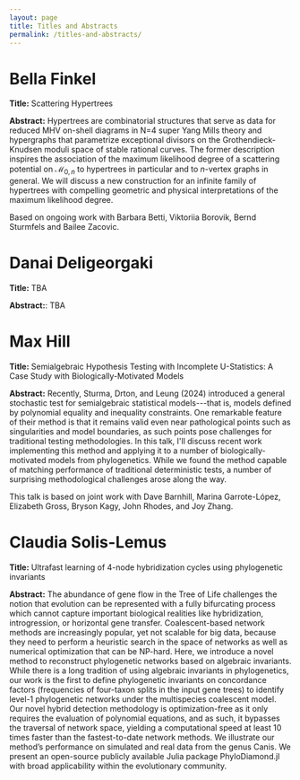 ```yaml
---
layout: page
title: Titles and Abstracts
permalink: /titles-and-abstracts/
---
```


# Bella Finkel

**Title:** Scattering Hypertrees

**Abstract:** Hypertrees are combinatorial structures that serve as data for reduced MHV on-shell diagrams in N=4 super Yang Mills theory and hypergraphs that parametrize exceptional divisors on the Grothendieck-Knudsen moduli space of stable rational curves. The former description inspires the association of the maximum likelihood degree of a scattering potential on $\mathcal{M}_{0,n}$ to hypertrees in particular and to $n$-vertex graphs in general. We will discuss a new construction for an infinite family of hypertrees with compelling geometric and physical interpretations of the maximum likelihood degree.
   
Based on ongoing work with Barbara Betti, Viktoriia Borovik, Bernd Sturmfels and Bailee Zacovic.

# Danai Deligeorgaki

**Title:** TBA

**Abstract:**: TBA

# Max Hill

**Title:** Semialgebraic Hypothesis Testing with Incomplete U-Statistics: A Case Study with Biologically-Motivated Models

**Abstract:** Recently, Sturma, Drton, and Leung (2024) introduced a general stochastic test for semialgebraic statistical models---that is, models defined by polynomial equality and inequality constraints. One remarkable feature of their method is that it remains valid even near pathological points such as singularities and model boundaries, as such points pose challenges for traditional testing methodologies. In this talk, I'll discuss recent work implementing this method and applying it to a number of biologically-motivated models from phylogenetics. While we found the method capable of matching performance of traditional deterministic tests, a number of surprising methodological challenges arose along the way.

This talk is based on joint work with Dave Barnhill, Marina Garrote-López, Elizabeth Gross, Bryson Kagy, John Rhodes, and Joy Zhang.


# Claudia Solis-Lemus

**Title:** Ultrafast learning of 4-node hybridization cycles using phylogenetic invariants

**Abstract:** The abundance of gene flow in the Tree of Life challenges the notion that evolution can be represented with a fully bifurcating process which cannot capture important biological realities like hybridization, introgression, or horizontal gene transfer. Coalescent-based network methods are increasingly popular, yet not scalable for big data, because they need to perform a heuristic search in the space of networks as well as numerical optimization that can be NP-hard. Here, we introduce a novel method to reconstruct phylogenetic networks based on algebraic invariants. While there is a long tradition of using algebraic invariants in phylogenetics, our work is the first to define phylogenetic invariants on concordance factors (frequencies of four-taxon splits in the input gene trees) to identify level-1 phylogenetic networks under the multispecies coalescent model. Our novel hybrid detection methodology is optimization-free as it only requires the evaluation of polynomial equations, and as such, it bypasses the traversal of network space, yielding a computational speed at least 10 times faster than the fastest-to-date network methods. We illustrate our method’s performance on simulated and real data from the genus Canis. We present an open-source publicly available Julia package PhyloDiamond.jl with broad applicability within the evolutionary community.
